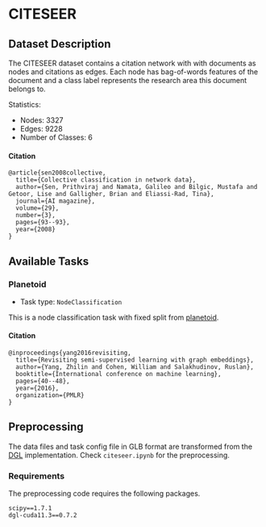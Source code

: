 # CITESEER

## Dataset Description

The CITESEER dataset contains a citation network with with documents as nodes and citations as edges. Each node has bag-of-words features of the document and a class label represents the research area this document belongs to.

Statistics:
- Nodes: 3327
- Edges: 9228
- Number of Classes: 6

#### Citation

```
@article{sen2008collective,
  title={Collective classification in network data},
  author={Sen, Prithviraj and Namata, Galileo and Bilgic, Mustafa and Getoor, Lise and Galligher, Brian and Eliassi-Rad, Tina},
  journal={AI magazine},
  volume={29},
  number={3},
  pages={93--93},
  year={2008}
}
```

## Available Tasks

### Planetoid

- Task type: `NodeClassification`

This is a node classification task with fixed split from [planetoid](https://github.com/kimiyoung/planetoid).

#### Citation

```
@inproceedings{yang2016revisiting,
  title={Revisiting semi-supervised learning with graph embeddings},
  author={Yang, Zhilin and Cohen, William and Salakhudinov, Ruslan},
  booktitle={International conference on machine learning},
  pages={40--48},
  year={2016},
  organization={PMLR}
}
```

## Preprocessing

The data files and task config file in GLB format are transformed from the [DGL](https://www.dgl.ai) implementation. Check `citeseer.ipynb` for the preprocessing.


### Requirements

The preprocessing code requires the following packages.

```
scipy==1.7.1
dgl-cuda11.3==0.7.2
```
